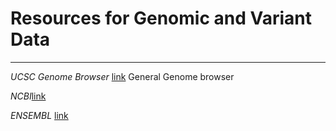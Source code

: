 # Resources for Genomic and Variant Data
------


*UCSC Genome Browser* [link](http://genome.ucsc.edu/)
 General Genome browser
 
 *NCBI*[link](https://www.ncbi.nlm.nih.gov/projects/genome/guide/human/)
 
 
 *ENSEMBL* [link](https://www.ensembl.org/index.html)
  
